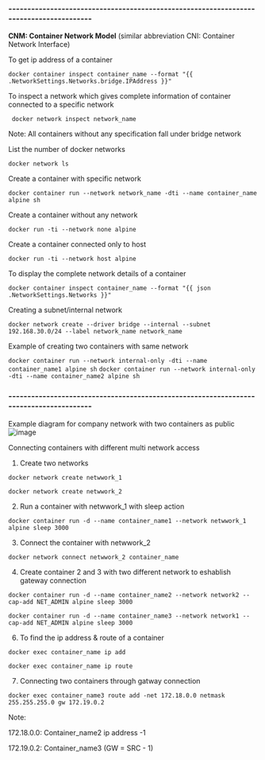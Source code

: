### ---------------------------------------------------------------------------------------
**CNM: Container Network Model** (similar abbreviation CNI: Container Network Interface)

To get ip address of a container

``` docker container inspect container_name --format "{{ .NetworkSettings.Networks.bridge.IPAddress }}" ```

To inspect a network which gives complete information of container connected to a specific network

```  docker network inspect network_name ```

Note: All containers without any specification fall under bridge network

List the number of docker networks

``` docker network ls ```

Create a container with specific network

``` docker container run --network network_name -dti --name container_name alpine sh ```

Create a container without any network

``` docker run -ti --network none alpine ```

Create a container connected only to host

``` docker run -ti --network host alpine ```

To display the complete network details of a container

``` docker container inspect container_name --format "{{ json .NetworkSettings.Networks }}" ```

Creating a subnet/internal network

``` docker network create --driver bridge --internal --subnet 192.168.30.0/24 --label network_name network_name ```

Example of creating two containers with same network

``` docker container run --network internal-only -dti --name container_name1 alpine sh ```
``` docker container run --network internal-only -dti --name container_name2 alpine sh ```
### ---------------------------------------------------------------------------------------
Example diagram for company network with two containers as public
![image](https://user-images.githubusercontent.com/80840002/123650844-98ef5a00-d848-11eb-8645-6184c1bfefe0.png)

Connecting containers with different multi network access

1. Create two networks

``` docker network create netwwork_1 ```

``` docker network create netwwork_2 ```

2. Run a container with netwwork_1 with sleep action

``` docker container run -d --name container_name1 --network netwwork_1 alpine sleep 3000 ```

3. Connect the container with netwwork_2

``` docker network connect netwwork_2 container_name ```

4. Create container 2 and 3 with two different network to eshablish gateway connection

``` docker container run -d --name container_name2 --network network2 --cap-add NET_ADMIN alpine sleep 3000 ```

``` docker container run -d --name container_name3 --network network1 --cap-add NET_ADMIN alpine sleep 3000 ```

6. To find the ip address & route of a container

``` docker exec container_name ip add ```

``` docker exec container_name ip route ```

7. Connecting two containers through gatway connection

``` docker exec container_name3 route add -net 172.18.0.0 netmask 255.255.255.0 gw 172.19.0.2 ```

Note: 

172.18.0.0: Container_name2 ip address -1

172.19.0.2: Container_name3 (GW = SRC - 1)


